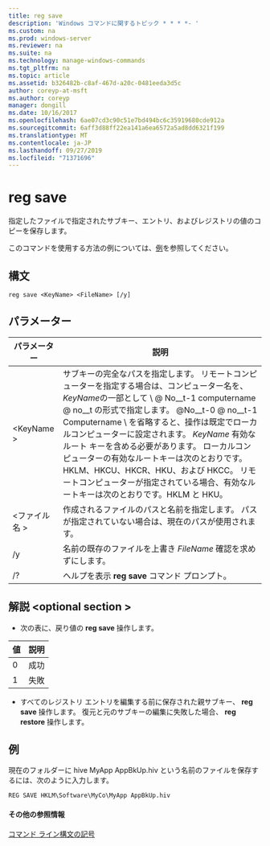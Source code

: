 ```yaml
---
title: reg save
description: 'Windows コマンドに関するトピック * * * *- '
ms.custom: na
ms.prod: windows-server
ms.reviewer: na
ms.suite: na
ms.technology: manage-windows-commands
ms.tgt_pltfrm: na
ms.topic: article
ms.assetid: b326482b-c8af-467d-a20c-0481eeda3d5c
author: coreyp-at-msft
ms.author: coreyp
manager: dongill
ms.date: 10/16/2017
ms.openlocfilehash: 6ae07cd3c90c51e7bd494bc6c35919680cde912a
ms.sourcegitcommit: 6aff3d88ff22ea141a6ea6572a5ad8dd6321f199
ms.translationtype: MT
ms.contentlocale: ja-JP
ms.lasthandoff: 09/27/2019
ms.locfileid: "71371696"
---
```

# <a name="reg-save"></a>reg save



指定したファイルで指定されたサブキー、エントリ、およびレジストリの値のコピーを保存します。

このコマンドを使用する方法の例については、[例](#BKMK_examples)を参照してください。

## <a name="syntax"></a>構文

```
reg save <KeyName> <FileName> [/y]
```

## <a name="parameters"></a>パラメーター

|パラメーター|説明|
|---------|-----------|
|\<KeyName >|サブキーの完全なパスを指定します。 リモートコンピューターを指定する場合は、コンピューター名を、 *KeyName*の一部として \\ @ No__t-1 computername @ no__t の形式で指定します。 @No__t-0 @ no__t-1 Computername \ を省略すると、操作は既定でローカルコンピューターに設定されます。 *KeyName* 有効なルート キーを含める必要があります。 ローカルコンピューターの有効なルートキーは次のとおりです。HKLM、HKCU、HKCR、HKU、および HKCC。 リモートコンピューターが指定されている場合、有効なルートキーは次のとおりです。HKLM と HKU。|
|\<ファイル名 >|作成されるファイルのパスと名前を指定します。 パスが指定されていない場合は、現在のパスが使用されます。|
|/y|名前の既存のファイルを上書き *FileName* 確認を求めずにします。|
|/?|ヘルプを表示 **reg save** コマンド プロンプト。|

## <a name="remarks-optional-section"></a>解説 \<optional section >

-   次の表に、戻り値の **reg save** 操作します。

|値|説明|
|-----|-----------|
|0|成功|
|1|失敗|
-   すべてのレジストリ エントリを編集する前に保存された親サブキー、 **reg save** 操作します。 復元と元のサブキーの編集に失敗した場合、 **reg restore** 操作します。

## <a name="BKMK_examples"></a>例

現在のフォルダーに hive MyApp AppBkUp.hiv という名前のファイルを保存するには、次のように入力します。
```
REG SAVE HKLM\Software\MyCo\MyApp AppBkUp.hiv
```

#### <a name="additional-references"></a>その他の参照情報

[コマンド ライン構文の記号](command-line-syntax-key.md)